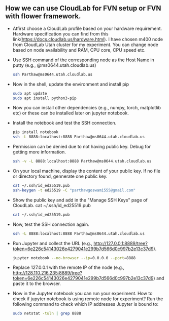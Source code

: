 ## How we can use CloudLab for FVN setup or FVN with flower framework.

* Atfirst choose a CloudLab profile based on your hardware requirement. Hardware specification you can find from this link(https://docs.cloudlab.us/hardware.html). I have chosen m400 node from CloudLab Utah cluster for my experiment. You can change node based on node availability and RAM, CPU core, CPU speed etc. 

* Use SSH command of the corresponding node as the Host Name in putty (e.g., @ms0644.utah.cloudlab.us)
  ```bash
  ssh Parthaw@ms0644.utah.cloudlab.us

* Now in the shell, update the environment and install pip 
  ```bash
  sudo apt update  
  sudo apt install python3-pip
  
* Now you can install other dependencies (e.g., numpy, torch, matplotlib etc) or these can be installed later on jupyter notebook.
    
* Install the notebook and test the SSH connection.
  ```bash
  pip install notebook
  ssh -L 8888:localhost:8888 Parthaw@ms0644.utah.cloudlab.us  

* Permission can be denied due to not having public key. Debug for getting more information.
  ```bash
  ssh -v -L 8888:localhost:8888 Parthaw@ms0644.utah.cloudlab.us

* On your local machine, display the content of your public key. If no file or directory found, gennerate one public key.
  ```bash
  cat ~/.ssh/id_ed25519.pub
  ssh-keygen -t ed25519 -C "parthawgoswami555@gmail.com"

* Show the public key and add in the "Manage SSH Keys" page of CloudLab. cat ~/.ssh/id_ed25519.pub
  ```bash
  cat ~/.ssh/id_ed25519.pub

* Now, test the SSH connection again.
  ```bash
  ssh -L 8888:localhost:8888 Parthaw@ms0644.utah.cloudlab.us

* Run Jupyter and collect the URL (e.g., http://127.0.0.1:8889/tree?token=6e226c54143026e4279041e299b7d566d0c997b2e13c37d9).
  ```bash
  jupyter notebook --no-browser --ip=0.0.0.0 --port=8888

* Replace 127.0.0.1 with the remote IP of the node (e.g., http://128.110.216.235:8889/tree?token=6e226c54143026e4279041e299b7d566d0c997b2e13c37d9) and paste it to the browser.

* Now in the Jupyter notebook you can run your experiment. How to check if jupyter notebook is using remote node for experiment? Run the following command to check which IP addresses Jupyter is bound to:
  ```bash
  sudo netstat -tuln | grep 8888
